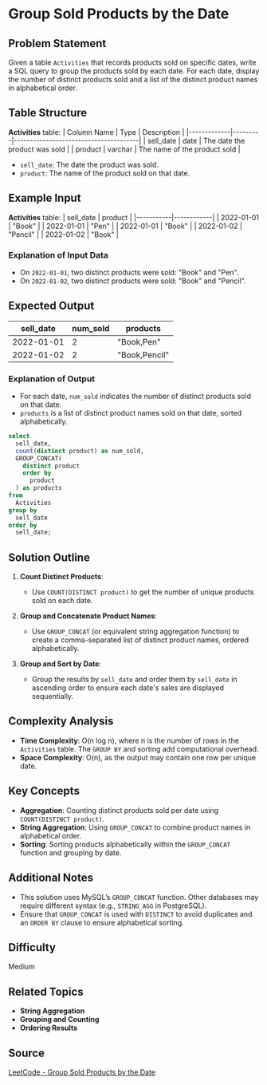 # Group Sold Products by the Date

## Problem Statement
Given a table `Activities` that records products sold on specific dates, write a SQL query to group the products sold by each date. For each date, display the number of distinct products sold and a list of the distinct product names in alphabetical order.

## Table Structure
**Activities** table:
| Column Name | Type    | Description                           |
|-------------|---------|---------------------------------------|
| sell_date   | date    | The date the product was sold        |
| product     | varchar | The name of the product sold         |

- `sell_date`: The date the product was sold.
- `product`: The name of the product sold on that date.

## Example Input

**Activities** table:
| sell_date | product    |
|-----------|------------|
| 2022-01-01 | "Book"    |
| 2022-01-01 | "Pen"     |
| 2022-01-01 | "Book"    |
| 2022-01-02 | "Pencil"  |
| 2022-01-02 | "Book"    |

### Explanation of Input Data
- On `2022-01-01`, two distinct products were sold: "Book" and "Pen".
- On `2022-01-02`, two distinct products were sold: "Book" and "Pencil".

## Expected Output

| sell_date  | num_sold | products        |
|------------|----------|-----------------|
| 2022-01-01 | 2        | "Book,Pen"      |
| 2022-01-02 | 2        | "Book,Pencil"   |

### Explanation of Output
- For each date, `num_sold` indicates the number of distinct products sold on that date.
- `products` is a list of distinct product names sold on that date, sorted alphabetically.

```sql
select 
  sell_date, 
  count(distinct product) as num_sold, 
  GROUP_CONCAT(
    distinct product 
    order by 
      product
  ) as products 
from 
  Activities 
group by 
  sell_date 
order by 
  sell_date;
```

## Solution Outline

1. **Count Distinct Products**:
   - Use `COUNT(DISTINCT product)` to get the number of unique products sold on each date.

2. **Group and Concatenate Product Names**:
   - Use `GROUP_CONCAT` (or equivalent string aggregation function) to create a comma-separated list of distinct product names, ordered alphabetically.

3. **Group and Sort by Date**:
   - Group the results by `sell_date` and order them by `sell_date` in ascending order to ensure each date's sales are displayed sequentially.

## Complexity Analysis
- **Time Complexity**: O(n log n), where n is the number of rows in the `Activities` table. The `GROUP BY` and sorting add computational overhead.
- **Space Complexity**: O(n), as the output may contain one row per unique date.

## Key Concepts
- **Aggregation**: Counting distinct products sold per date using `COUNT(DISTINCT product)`.
- **String Aggregation**: Using `GROUP_CONCAT` to combine product names in alphabetical order.
- **Sorting**: Sorting products alphabetically within the `GROUP_CONCAT` function and grouping by date.

## Additional Notes
- This solution uses MySQL’s `GROUP_CONCAT` function. Other databases may require different syntax (e.g., `STRING_AGG` in PostgreSQL).
- Ensure that `GROUP_CONCAT` is used with `DISTINCT` to avoid duplicates and an `ORDER BY` clause to ensure alphabetical sorting.

## Difficulty
Medium

## Related Topics
- **String Aggregation**
- **Grouping and Counting**
- **Ordering Results**

## Source
[LeetCode - Group Sold Products by the Date](https://leetcode.com/problems/group-sold-products-by-the-date/?envType=study-plan-v2&envId=top-sql-50)
